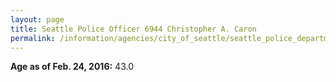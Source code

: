 ```yaml
---
layout: page
title: Seattle Police Officer 6944 Christopher A. Caron
permalink: /information/agencies/city_of_seattle/seattle_police_department/copbook/6944/
---
```


**Age as of Feb. 24, 2016:** 43.0
